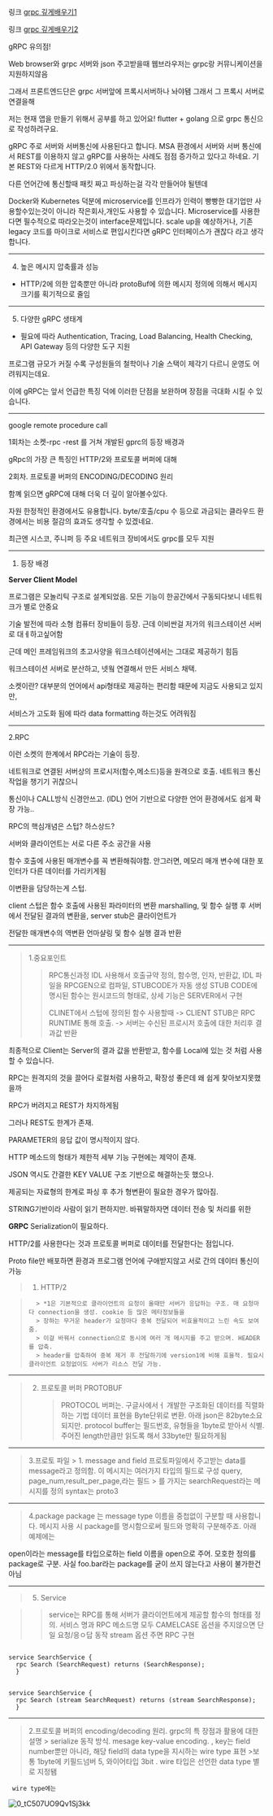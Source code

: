 
링크
[grpc 깊게배우기1](https://medium.com/naver-cloud-platform/nbp-%EA%B8%B0%EC%88%A0-%EA%B2%BD%ED%97%98-%EC%8B%9C%EB%8C%80%EC%9D%98-%ED%9D%90%EB%A6%84-grpc-%EA%B9%8A%EA%B2%8C-%ED%8C%8C%EA%B3%A0%EB%93%A4%EA%B8%B0-1-39e97cb3460)

링크
[grpc 깊게배우기2](https://medium.com/naver-cloud-platform/nbp-%EA%B8%B0%EC%88%A0-%EA%B2%BD%ED%97%98-%EC%8B%9C%EB%8C%80%EC%9D%98-%ED%9D%90%EB%A6%84-grpc-%EA%B9%8A%EA%B2%8C-%ED%8C%8C%EA%B3%A0%EB%93%A4%EA%B8%B0-2-b01d390a7190)

gRPC 유의점!

Web browser와 grpc 서버와 json 주고받을때 웹브라우저는 grpc랑 커뮤니케이션을 지원하지않음

그래서 프론트엔드단은 grpc 서버앞에 프록시서버하나 놔야됌 그래서 그 프록시 서버로 연결을해


저는 현재 앱을 만들기 위해서 공부를 하고 있어요! flutter + golang 으로 grpc 통신으로 작성하려구요.

gRPC 주로 서버와 서버통신에 사용된다고 합니다. MSA 환경에서 서버와 서버 통신에서 REST를 이용하지 않고 gRPC를 사용하는 사례도 점점 증가하고 있다고 하네요. 기본 REST와 다르게 HTTP/2.0 위에서 동작합니다.

다른 언어간에 통신할때 패킷 짜고 파싱하는걸 각각 만들어야 될텐데


Docker와 Kubernetes 덕분에 microservice를 인프라가 인력이 빵빵한 대기업만 사용할수있는것이 아니라 작은회사,개인도 사용할 수 있습니다. Microservice를 사용한다면 필수적으로 따라오는것이 interface문제입니다.  scale up을 예상하거나,  기존 legacy 코드를 마이크로 서비스로 편입시킨다면 gRPC 인터페이스가 괜찮다 라고 생각합니다.
*****

4) 높은 메시지 압축률과 성능

- HTTP/2에 의한 압축뿐만 아니라 protoBuf에 의한 메시지 정의에 의해서 메시지 크기를 획기적으로 줄임

*****

5) 다양한 gRPC 생태계

- 필요에 따라 Authentication, Tracing, Load Balancing, Health Checking, API Gateway 등의 다양한 도구 지원

프로그램 규모가 커질 수록 구성원들의 철학이나 기술 스택이 제각기 다르니 운영도 어려워지는데요. 

이에 gRPC는 앞서 언급한 특징 덕에 이러한 단점을 보완하며 장점을 극대화 시킬 수 있습니다.

*****

google remote procedure call

1회차는 소켓-rpc -rest 를 거쳐 개발된 gprc의 등장 배경과

gRpc의 가장 큰 특징인 HTTP/2와 프로토콜 버퍼에 대해 

2회차. 프로토콜 버퍼의 ENCODING/DECODING 원리

함꼐 읽으면 gRPC에 대해 더욱 더 깊이 알아볼수있다.

자원 한정적인 환경에서도 유용합니다. byte/호출/cpu 수 등으로 과금되는 클라우드 환경에서는 비용 절감의 효과도 생각할 수 있겠네요.

최근엔 시스코, 주니퍼 등 주요 네트워크 장비에서도 grpc를 모두 지원

*****

1. 등장 배경

**Server Client Model**


프로그램은 모놀리틱 구조로 설계되었음. 모든 기능이 한공간에서 구동되다보니 네트워크가 별로  안중요

기술 발전에 따라 소형 컴퓨터 장비들이 등장. 근데 이비싼걸 저가의 워크스테이션 서버로 대ㅔ하고싶어함


근데 메인 프레임워크의 초고사양을 워크스테이션에서는 그대로 제공하기 힘듬

워크스테이션 서버로 분산하고, 넷웤 연결해서 만든 서비스 채택.

소켓이란? 대부분의 언어에서 api형태로 제공하는 편리함 때문에 지금도 사용되고 있지만,

서비스가 고도화 됨에 따라 data formatting 하는것도 어려워짐

*****


2.RPC

이런 소켓의 한계에서 RPC라는 기술이 등장.


네트워크로 연결된 서버상의 프로시저(함수,메소드)등을 원격으로 호출. 네트워크 통신 작업을 챙기기 귀찮으니

통신이나 CALL방식 신경안쓰고. (IDL) 언어 기반으로 다양한 언어 환경에서도 쉽게 확장 가능..

RPC의 핵심개념은 스텁? 하스상드?

서버와 클라이언트는 서로 다른 주소 공간을 사용

함수 호출에 사용된 매개변수를 꼭 변환해줘야함. 안그러면, 메모리 매개 변수에 대한 포인터가 다른 데이터를 가리키게됨

이변환을 담당하는게 스텁.

client 스텁은 함수 호출에 사용된 파라미터의 변환 marshalling, 및 함수 실행 후 서버에서 전달된 결과의 변환을, server stub은 클라이언트가

전달한 매개변수의 역변환 언마샬링 및 함수 실행 결과 반환

*****


> 1.중요포인트 
>    > RPC통신과정
>    > IDL 사용해서 호출규약 정의, 함수명, 인자, 반환값, IDL 파일을 RPCGEN으로 컴파일, STUBCODE가 자동 생성
>    > STUB CODE에 명시된 함수는 원시코드의 형태로, 상세 기능은 SERVER에서 구현
>    > 
>    > CLINET에서 스텁에 정의된 함수 사용할때 -> CLIENT STUB은 RPC RUNTIME 통해 호출. -> 서버는 수신된 프로시저 호출에 대한 처리후 결과값 반환


 최종적으로 Client는 Server의 결과 값을 반환받고, 함수를 Local에 있는 것 처럼 사용할 수 있습니다.

 RPC는 원격지의 것을 끌어다 로컬처럼 사용하고, 확장성 좋은데 왜 쉽게 찾아보지못했을까
 
 RPC가 버려지고 REST가 차지하게됨
 
 그러나 REST도 한계가 존재. 
 
 
 PARAMETER의 응답 값이 명시적이지 않다. 
 
 HTTP 메소드의 형태가 제한적 세부 기능 구현에는 제약이 존재. 
 
 JSON 역시도 간결한 KEY VALUE 구조 기반으로 해결하는듯 했으나.
 
 제공되는 자료형의 한계로 파싱 후 추가 형변환이 필요한 경우가 많아짐.
 
 STRING기반이라 사람이 읽기 편하지만. 바꿔말하자면 데이터 전송 및 처리를 위한
 
 
 **GRPC**
 Serialization이 필요하다.
 
  HTTP/2를 사용한다는 것과 프로토콜 버퍼로 데이터를 전달한다는 점입니다.
  
  Proto file만 배포하면 환경과 프로그램 언어에 구애받지않고 서로 간의 데이터 통신이  가능
  
  
  
>  1. HTTP/2

>       > *1은 기본적으로 클라이언트의 요청이 올때만 서버가 응답하는 구조. 매 요청마다 connection을 생성. cookie 등 많은 메타정보들을 
>       > 장하는 무거운 header가 요청마다 중복 전달되어 비효율적이고 느린 속도 보여줌.
>       > 이걸 바꿔서 connection으로 동시에 여러 개 메시지를 주고 받으며. HEADER를 압축.
>       > header를 압축하여 중복 제거 후 전달하기에 version1에 비해 효율적. 필요시 클라이언트 요청없이도 서버가 리소스 전달 가능.

*****


> 2. 프로토콜 버퍼 PROTOBUF
>       > PROTOCOL 버퍼는. 구글사에서ㅓ 개발한 구조화된 데이터를 직렬화하는 기법
>       > 데이터 표현을 Byte단위로 변환. 아래 json은 82byte소요되지만. protocol buffer는 필드번호, 유형들을 1byte로 받아서 식별. 주어진 length만큼만 읽도록 해서
>       > 33byte만 필요하게됨

*****

> 3.프로토 파일
>      > 1. message and field 프로토파일에서 주고받는 data를 message라고 정의함. 이 메시지는 여러가지 타입의 필드로 구성 query, page_num,result_per_page,라는 필드
>      > 를 가지는 searchRequest라는 메시지를 정의 syntax는 proto3

*****


  >4.package 
  > package 는 message type 이름을 중첩없이 구분할 때 사용합니다. 메시지 사용 시 package를 명시함으로써 필드와 명확히 구분해주죠. 아래 예제에는
   
   open이라는 message를 타입으로하는 field 이름을 open으로 주어. 모호한 정의를 package로 구분. 사실 foo.bar라는 package를 굳이 쓰지 않는다고 사용이 불가한건아님
   
   *****
   
   
   
>  5. Service
   
>    > service는 RPC를 통해 서버가 클라이언트에게 제공할 함수의 형태를 정의. 서비스 명과 RPC 메소드명 모두 CAMELCASE 옵션을 주지않으면 단일 요청/응ㅇ답 동작
>    >  stream 옵션 주면 RPC 구현
   
   ```
   
  service SearchService {
     rpc Search (SearchRequest) returns (SearchResponse);
     }
     
     
  service SearchService {
     rpc Search (stream SearchRequest) returns (stream SearchResponse);
     }
  
  ```
   
*****
   
> 2.프로토콜 버퍼의 encoding/decoding 원리. grpc의 특 장점과 활용에 대한 설명
>     > serialize 동작 방식. mesage key-value encoding. , key는 field number뿐만 아니라, 해당 field의 data type을 지시하는 wire type 표현
>     >보통 1byte에 키필드넘버 5, 와이어타입 3bit . wire 타입은 선언한 data type 별로 지정됌 
     
     
     wire type에는

![0_tC507UO9Qv1Sj3kk](https://user-images.githubusercontent.com/75001605/167276875-e80cae68-50d2-4cdf-9900-33120bdf9cf4.png)

